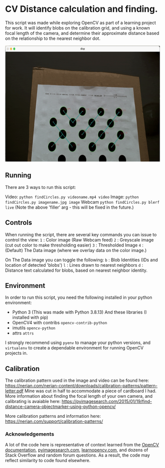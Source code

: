 
# CV Distance calculation and finding.

This script was made while exploring OpenCV as part of a learning project for work. It will identify 
blobs on the calibration grid, and using a known focal length of the camera, and determine their approximate distance based on the relationship to the nearest neighbor dot.

<img src="demo.gif" width="640" height="378">

## Running 
There are 3 ways to run this script:

Video:
`python findCircles.py videoname.mp4 video`
Image:
`python findCircles.py imagename.jpg image`
Webcam
`python findCircles.py blerf live`
(Note the above 'filler' arg - this will be fixed in the future.)

## Controls
When running the script, there are several key commands you can issue to control the view:
`1` : Color image (Raw Webcam feed)
`2` : Greyscale image (cut out color to make thresholding easier) 
`3` : Thresholded Image
`4` : (Default) The Data image (where we overlay data on the color image.)

On The Data image you can toggle the following: 
`b` : Blob Identities (IDs and location of detected 'blobs')
`l` : Lines drawn to nearest neighbors
`d` : Distance text calculated for blobs, based on nearest neighbor identity.

## Environment
In order to run this script, you need the following installed in your python environment:
- Python 3 (This was made with Python 3.8.13)
And these libraries (I installed with pip)
- OpenCV4 with contribs `opencv-contrib-python`
- imutils `opencv-python`
- attrs `attrs`

I strongly recommend using `pyenv` to manage your python versions, and `virtualenv` to create a dependable environment for running OpenCV projects in.

## Calibration
The calibration pattern used in the image and video can be found here: 
https://nerian.com/nerian-content/downloads/calibration-patterns/pattern-letter.pdf
Mine was cut in half to accommodate a piece of cardboard I had. More information about finding the focal length of your own camera, and calibrating is avaiable here: https://pyimagesearch.com/2015/01/19/find-distance-camera-objectmarker-using-python-opencv/

More calibration patterns and information here: https://nerian.com/support/calibration-patterns/

### Acknowledgements 
A lot of the code here is representative of context learned from the [OpenCV documentation](https://docs.opencv.org/), [pyimagesearch.com](https://pyimagesearch.com), [learnopencv.com](https://learnopencv.com), and dozens of Stack Overflow and random forum questions. As a result, the code may reflect similarity to code found elsewhere. 